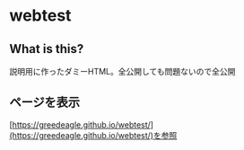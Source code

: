 # webtest

## What is this?
説明用に作ったダミーHTML。全公開しても問題ないので全公開

## ページを表示
[https://greedeagle.github.io/webtest/](https://greedeagle.github.io/webtest/)を参照
